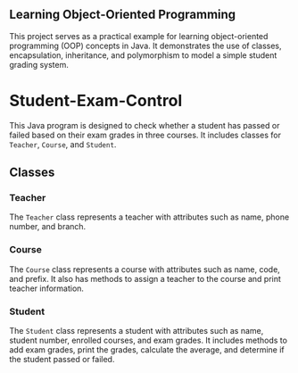 ## Learning Object-Oriented Programming
This project serves as a practical example for learning object-oriented programming (OOP) concepts in Java. It demonstrates the use of classes, encapsulation, inheritance, and polymorphism to model a simple student grading system.

# Student-Exam-Control
This Java program is designed to check whether a student has passed or failed based on their exam grades in three courses. It includes classes for `Teacher`, `Course`, and `Student`.

## Classes

### Teacher
The `Teacher` class represents a teacher with attributes such as name, phone number, and branch.

### Course
The `Course` class represents a course with attributes such as name, code, and prefix. It also has methods to assign a teacher to the course and print teacher information.

### Student
The `Student` class represents a student with attributes such as name, student number, enrolled courses, and exam grades. It includes methods to add exam grades, print the grades, calculate the average, and determine if the student passed or failed.

